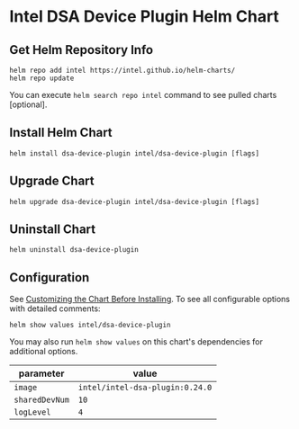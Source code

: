 # Intel DSA Device Plugin Helm Chart

## Get Helm Repository Info
```
helm repo add intel https://intel.github.io/helm-charts/
helm repo update
```

You can execute `helm search repo intel` command to see pulled charts [optional].

## Install Helm Chart
```
helm install dsa-device-plugin intel/dsa-device-plugin [flags]
```
## Upgrade Chart
```
helm upgrade dsa-device-plugin intel/dsa-device-plugin [flags]
```

## Uninstall Chart
```
helm uninstall dsa-device-plugin
```

## Configuration
See [Customizing the Chart Before Installing](https://helm.sh/docs/intro/using_helm/#customizing-the-chart-before-installing). To see all configurable options with detailed comments:

```console
helm show values intel/dsa-device-plugin
```

You may also run `helm show values` on this chart's dependencies for additional options.

|parameter| value |
|---------|-----------|
| `image` | `intel/intel-dsa-plugin:0.24.0` |
| `sharedDevNum` | `10` |
| `logLevel` | `4` |

